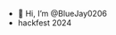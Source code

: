 - 👋 Hi, I’m @BlueJay0206
- hackfest 2024

<!---
BlueJay0206/BlueJay0206 is a ✨ special ✨ repository because its `README.md` (this file) appears on your GitHub profile.
You can click the Preview link to take a look at your changes.
--->
